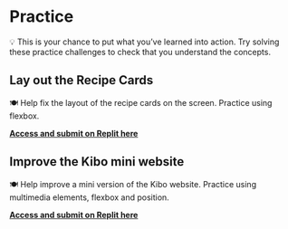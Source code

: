 # Practice

<aside>

💡 This is your chance to put what you’ve learned into action. Try solving these practice challenges to check that you understand the concepts.

</aside>

## Lay out the Recipe Cards

<aside>

🍽️ Help fix the layout of the recipe cards on the screen. Practice using flexbox.

[**Access and submit on Replit here**](https://replit.com/team/tk9-wf/Lay-out-the-Recipe-Cards)

</aside>

## Improve the Kibo mini website

<aside>

🍽️ Help improve a mini version of the Kibo website. Practice using multimedia
elements, flexbox and position.

[**Access and submit on Replit here**](https://replit.com/team/tk9-wf/kibo-website)

</aside>